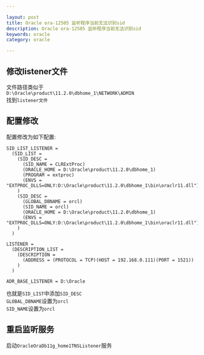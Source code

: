 ```yaml
---

layout: post
title: Oracle ora-12505 监听程序当前无法识别sid
description: Oracle ora-12505 监听程序当前无法识别sid
keywords: oracle
category: oracle

---
```


## 修改listener文件

文件路径类似于  
`D:\Oracle\product\11.2.0\dbhome_1\NETWORK\ADMIN`  
找到`listener文件`

## 配置修改

配置修改为如下配置:

```SID_LIST_LISTENER =  (SID_LIST =    (SID_DESC =      (SID_NAME = CLRExtProc)      (ORACLE_HOME = D:\Oracle\product\11.2.0\dbhome_1)      (PROGRAM = extproc)      (ENVS = "EXTPROC_DLLS=ONLY:D:\Oracle\product\11.2.0\dbhome_1\bin\oraclr11.dll")    )    (SID_DESC =      (GLOBAL_DBNAME = orcl)      (SID_NAME = orcl)      (ORACLE_HOME = D:\Oracle\product\11.2.0\dbhome_1)      (ENVS = "EXTPROC_DLLS=ONLY:D:\Oracle\product\11.2.0\dbhome_1\bin\oraclr11.dll")    )  )LISTENER =  (DESCRIPTION_LIST =    (DESCRIPTION =      (ADDRESS = (PROTOCOL = TCP)(HOST = 192.168.0.111)(PORT = 1521))    )  )ADR_BASE_LISTENER = D:\Oracle
```

也就是`SID_LIST`中添加`SID_DESC`  
`GLOBAL_DBNAME`设置为`orcl`  
`SID_NAME`设置为`orcl`

## 重启监听服务

启动`OracleOraDb11g_home1TNSListener`服务